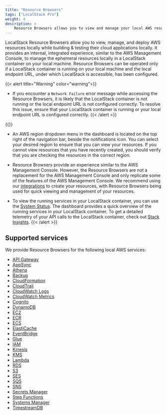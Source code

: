 ```yaml
---
title: "Resource Browsers"
tags: ["LocalStack Pro"]
weight: 4
description: >
    Resource Browsers allows you to view and manage your local AWS resources through LocalStack Web Application.
---
```


LocalStack Resource Browsers allow you to view, manage, and deploy AWS resources locally while building & testing their cloud applications locally. It provides an internal, integrated experience, similar to the AWS Management Console, to manage the ephemeral resources locally in a LocalStack container on your local machine. Resource Browsers can be operated only if a LocalStack container is running on your local machine and the local endpoint URL, under which LocalStack is accessible, has been configured.

{{< alert title="Warning" color="warning">}}
- If you encounter a `Network Failure` error message while accessing the Resource Browsers, it is likely that the LocalStack container is not running or the local endpoint URL is not configured correctly. To resolve this issue, ensure that your LocalStack container is running or your local endpoint URL is configured correctly.
{{< /alert >}}

{{<alert title="Note">}}
- An AWS region dropdown menu in the dashboard is located on the top right of the navigation bar, beside the notifications icon. You can select your desired region to ensure that you can view your resources. If you cannot view resources that you have recently created, you should verify that you are checking the resources in the correct region.

- Resource Browsers provide an experience similar to the AWS Management Console. However, the Resource Browsers are not a replacement for the AWS Management Console and only replicate some of the features of the AWS Management Console. We recommend using our [integrations](https://docs.localstack.cloud/user-guide/integrations/) to create your resources, with Resource Browsers being used for quick viewing and management of your resources.

- To view the running services in your LocalStack container, you can use the [System Status](https://app.localstack.cloud/status). The dashboard provides a quick overview of the running services in your LocalStack container. To get a detailed telemetry of your API calls to the LocalStack container, check out [Stack Insights](https://docs.localstack.cloud/user-guide/web-application/stack-insights/).
{{< /alert >}}

## Supported services

We provide Resource Browsers for the following local AWS services:

- [API Gateway](https://app.localstack.cloud/resources/gateway/v1)
- [AppSync](https://app.localstack.cloud/resources/appsync)
- [Athena](https://app.localstack.cloud/resources/athena/databases)
- [Backup](https://app.localstack.cloud/resources/backup/plans)
- [CloudFormation](https://app.localstack.cloud/resources/cloudformation/stacks)
- [CloudTrail](https://app.localstack.cloud/resources/cloudtrail/events)
- [CloudWatch Logs](https://app.localstack.cloud/resources/cloudwatch/groups)
- [CloudWatch Metrics](https://app.localstack.cloud/resources/monitoring)
- [Cognito](https://app.localstack.cloud/resources/cognito)
- [DynamoDB](https://app.localstack.cloud/resources/dynamodb)
- [EC2](https://app.localstack.cloud/resources/ec2)
- [ECR](https://app.localstack.cloud/resources/ecr/repositories)
- [ECS](https://app.localstack.cloud/resources/ecs)
- [ElastiCache](https://app.localstack.cloud/resources/elasticache)
- [EventBridge](https://app.localstack.cloud/resources/eventbridge)
- [Glue](https://app.localstack.cloud/resources/glue)
- [IAM](https://app.localstack.cloud/resources/iam)
- [Kinesis](https://app.localstack.cloud/resources/kinesis)
- [KMS](https://app.localstack.cloud/resources/kms)
- [Lambda](https://app.localstack.cloud/resources/lambda/functions)
- [RDS](https://app.localstack.cloud/resources/rds/instances)
- [S3](https://app.localstack.cloud/resources/s3)
- [SES](https://app.localstack.cloud/resources/ses/v1/identities)
- [SQS](https://app.localstack.cloud/resources/sqs)
- [SNS](https://app.localstack.cloud/resources/sns)
- [Secrets Manager](https://app.localstack.cloud/resources/secretsmanager)
- [Step Functions](https://app.localstack.cloud/resources/stepfunctions)
- [Systems Manager](https://app.localstack.cloud/resources/ssm)
- [TimestreamDB](https://app.localstack.cloud/resources/timestream)
